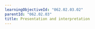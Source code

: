 ```yaml
---
learningObjectiveId: "062.02.03.02"
parentId: "062.02.03"
title: Presentation and interpretation
---
```

